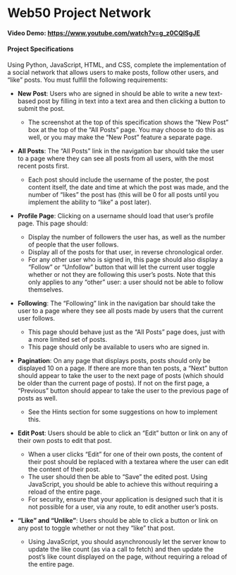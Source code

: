 # Web50 Project Network

#### Video Demo: https://www.youtube.com/watch?v=g_z0CQlSgJE

#### Project Specifications

Using Python, JavaScript, HTML, and CSS, complete the implementation of a social network that allows users to make posts, follow other users, and “like” posts. You must fulfill the following requirements:

- **New Post**: Users who are signed in should be able to write a new text-based post by filling in text into a text area and then clicking a button to submit the post.
    - The screenshot at the top of this specification shows the “New Post” box at the top of the “All Posts” page. You may choose to do this as well, or you may make the “New Post” feature a separate page.

- **All Posts**: The “All Posts” link in the navigation bar should take the user to a page where they can see all posts from all users, with the most recent posts first.
    - Each post should include the username of the poster, the post content itself, the date and time at which the post was made, and the number of “likes” the post has (this will be 0 for all posts until you implement the ability to “like” a post later).

- **Profile Page**: Clicking on a username should load that user’s profile page. This page should:
    - Display the number of followers the user has, as well as the number of people that the user follows.
    - Display all of the posts for that user, in reverse chronological order.
    - For any other user who is signed in, this page should also display a “Follow” or “Unfollow” button that will let the current user toggle whether or not they are following this user’s posts. Note that this only applies to any “other” user: a user should not be able to follow themselves.

- **Following**: The “Following” link in the navigation bar should take the user to a page where they see all posts made by users that the current user follows.
    - This page should behave just as the “All Posts” page does, just with a more limited set of posts.
    - This page should only be available to users who are signed in.

- **Pagination**: On any page that displays posts, posts should only be displayed 10 on a page. If there are more than ten posts, a “Next” button should appear to take the user to the next page of posts (which should be older than the current page of posts). If not on the first page, a “Previous” button should appear to take the user to the previous page of posts as well.
    - See the Hints section for some suggestions on how to implement this.

- **Edit Post**: Users should be able to click an “Edit” button or link on any of their own posts to edit that post.
    - When a user clicks “Edit” for one of their own posts, the content of their post should be replaced with a textarea where the user can edit the content of their post.
    - The user should then be able to “Save” the edited post. Using JavaScript, you should be able to achieve this without requiring a reload of the entire page.
    - For security, ensure that your application is designed such that it is not possible for a user, via any route, to edit another user’s posts.

- **“Like” and “Unlike”**: Users should be able to click a button or link on any post to toggle whether or not they “like” that post.
    - Using JavaScript, you should asynchronously let the server know to update the like count (as via a call to fetch) and then update the post’s like count displayed on the page, without requiring a reload of the entire page.
